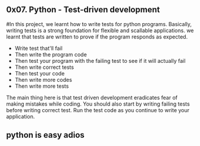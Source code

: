 ## 0x07. Python - Test-driven development

#In this project, we learnt how to write tests for python programs. Basically, writing tests is a strong foundation for flexible and scallable applications. we learnt that tests are written to prove if the program responds as expected.


- Write test that'll fail
- Then write the program code
- Then test your program with the failing test to see if it will actually fail
- Then write correct tests
- Then test your code
- Then write more codes
- Then write more tests

The main thing here is that test driven development eradicates fear of making mistakes while coding. You should also start by writing failing tests before writing correct test. Run the test code as you continue to write your application.

## python is easy adios
